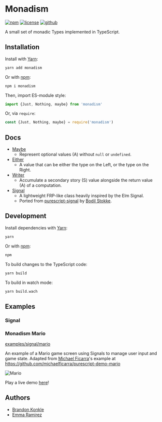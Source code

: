 # Monadism

[![npm](https://img.shields.io/npm/v/monadism.svg)](https://www.npmjs.com/package/monadism) [![license](https://img.shields.io/github/license/communityfunded/monadism.svg)](LICENSE) [![github](	https://img.shields.io/github/stars/communityfunded/monadism.svg?style=social)](https://github.com/communityfunded/monadism)

A small set of monadic Types implemented in TypeScript.

## Installation

Install with [Yarn]:

```sh
yarn add monadism
```

Or with [npm]:

```sh
npm i monadism
```

Then, import ES-module style:

```ts
import {Just, Nothing, maybe} from 'monadism'
```

Or, via `require`:

```ts
const {Just, Nothing, maybe} = require('monadism')
```

## Docs

* [Maybe](https://communityfunded.github.io/monadism/classes/_maybe_.maybe.html)
  * Represent optional values (A) without `null` or `undefined`.
* [Either](https://communityfunded.github.io/monadism/classes/_either_.either.html)
  * A value that can be either the type on the Left, or the type on the Right.
* [Writer](https://communityfunded.github.io/monadism/classes/_writer_.writer.html)
  * Accumulate a secondary story (S) value alongside the return value (A) of a computation.
* [Signal](https://communityfunded.github.io/monadism/classes/_signal_signal_.signal.html)
  * A lightweight FRP-like class heavily inspired by the Elm Signal.
  * Ported from [purescript-signal] by [Bodil Stokke](https://github.com/bodil).

## Development

Install dependencies with [Yarn]:

```sh
yarn
```

Or with [npm]:

```sh
npm
```

To build changes to the TypeScript code:

```sh
yarn build
```

To build in watch mode:

```sh
yarn build.wach
```

## Examples

### Signal

### Monadism Mario

[examples/signal/mario](examples/signal/mario)

An example of a Mario game screen using Signals to manage user input and game state. Adapted from [Michael Ficarra](https://github.com/michaelficarra)'s example at https://github.com/michaelficarra/purescript-demo-mario

![Mario](https://user-images.githubusercontent.com/30199/56088170-97d4dc80-5e38-11e9-945b-293123d4fca7.gif)

Play a live demo [here](https://communityfunded.github.io/monadism/examples/signal/mario/)!

## Authors

* [Brandon Konkle](https://github.com/bkonkle)
* [Emma Ramirez](https://github.com/EmmaRamirez)

[Yarn]: https://yarnpkg.com
[npm]: https://www.npmjs.com
[purescript-signal]: https://github.com/bodil/purescript-signal
